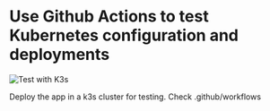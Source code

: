 # Use Github Actions to test Kubernetes configuration and deployments

![Test with K3s](https://github.com/J0hn-B/raspberry_pi_app/workflows/Test%20with%20K3s/badge.svg)

Deploy the app in a k3s cluster for testing.
Check .github/workflows
